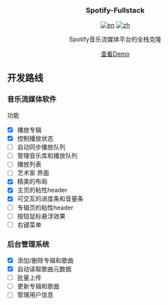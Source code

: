 <div align="center">
  <h3>Spotify-Fullstack</h3>

  [![en](https://img.shields.io/badge/lang-English-blue.svg)](https://github.com/zhangwenchili/spotify-fullstack/blob/main/README-en.md) [![zh](https://img.shields.io/badge/lang-中文-red.svg)](https://github.com/zhangwenchili/spotify-fullstack/blob/main/README.md)

  Spotify音乐流媒体平台的全栈克隆

  <a href="https://spotify-clone-ls8p.onrender.com">查看Demo</a>
</div>

<!-- *(使用render.com免费版部署，初次加载需要约50s)* -->

## 开发路线
### 音乐流媒体软件
功能
- [x] 播放专辑
- [x] 控制播放状态
- [ ] 自动同步播放队列
- [ ] 管理音乐库和播放队列
- [ ] 播放列表
- [ ] 艺术家
界面
- [x] 精美的布局
- [x] 主页的粘性header
- [x] 可交互的进度条和音量条
- [ ] 专辑页的粘性header
- [ ] 按钮鼠标悬浮效果
- [ ] 右键菜单
### 后台管理系统
- [x] 添加/删除专辑和歌曲
- [x] 自动读取歌曲元数据
- [ ] 批量上传
- [ ] 更新专辑和歌曲
- [ ] 管理用户信息